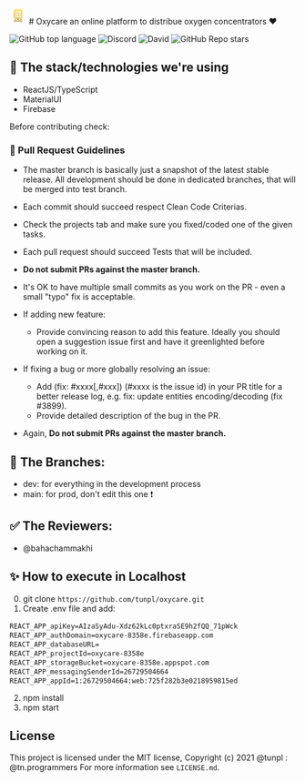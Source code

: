 <img src="/public/logo.png" height="30"> # Oxycare 
an online platform to distribue oxygen concentrators :heart:

![GitHub top language](https://img.shields.io/github/languages/top/tunpl/oxycare)
![Discord](https://img.shields.io/discord/834943508225327114)
![David](https://img.shields.io/david/tunpl/oxycare)
![GitHub Repo stars](https://img.shields.io/github/stars/tunpl/oxycare?style=social)

## 🎤 The stack/technologies we're using
- ReactJS/TypeScript
- MaterialUI
- Firebase

Before contributing check: 
### :red_circle: Pull Request Guidelines

- The master branch is basically just a snapshot of the latest stable release. All development should be done in dedicated branches, that will be merged into test branch.

- Each commit should succeed respect Clean Code Criterias.

- Check the projects tab and make sure you fixed/coded one of the given tasks. 

- Each pull request should succeed Tests that will be included.

- **Do not submit PRs against the master branch.**

- It's OK to have multiple small commits as you work on the PR - even a small "typo" fix is acceptable.

- If adding new feature:
  - Provide convincing reason to add this feature. Ideally you should open a suggestion issue first and have it greenlighted before working on it.

- If fixing a bug or more globally resolving an issue:
  - Add (fix: #xxxx[,#xxx]) (#xxxx is the issue id) in your PR title for a better release log, e.g. fix: update entities encoding/decoding (fix #3899).
  - Provide detailed description of the bug in the PR.

- Again, **Do not submit PRs against the master branch.**

## 🔶 The Branches: 
- dev: for everything in the development process
- main: for prod, don't edit this one ❗

## ✅ The Reviewers:
- @bahachammakhi

## ✨ How to execute in Localhost
0. git clone ```https://github.com/tunpl/oxycare.git```
1. Create .env file and add:
```
REACT_APP_apiKey=AIzaSyAdu-Xdz62kLc0ptxraSE9h2fQQ_71pWck
REACT_APP_authDomain=oxycare-8358e.firebaseapp.com
REACT_APP_databaseURL=
REACT_APP_projectId=oxycare-8358e
REACT_APP_storageBucket=oxycare-8358e.appspot.com
REACT_APP_messagingSenderId=26729504664
REACT_APP_appId=1:26729504664:web:725f282b3e0218959815ed
```
2. npm install
3. npm start

## License
This project is licensed under the MIT license, Copyright (c) 2021 @tunpl : @tn.programmers
For more information see `LICENSE.md`.
